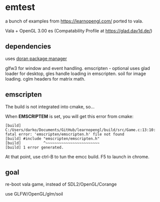 # emtest

a bunch of examples from https://learnopengl.com/ ported to vala.


Vala + OpenGL 3.00 es (Compatability Profile at https://glad.dav1d.de/)

## dependencies

uses [doran package manager](https://github.com/darkoverlordofdata/doran.git)

glfw3 for window and event handling.
emscripten - optional 
uses glad loader for desktop, gles handle loading in emscripten.
soil for image loading.
cglm headers for matrix math.

## emscripten

The build is not integrated into cmake, so...

When __EMSCRIPTEM__ is set, you will get this error from cmake:

    [build] C:/Users/darko/Documents/GitHub/learnopengl/build/src/Game.c:13:10: fatal error: 'emscripten/emscripten.h' file not found
    [build] #include "emscripten/emscripten.h"
    [build]          ^~~~~~~~~~~~~~~~~~~~~~~~~
    [build] 1 error generated.

At that point, use ctrl-B to tun the emcc build. F5 to launch in chrome.


## goal

re-boot vala game, instead of SDL2/OpenGL/Corange

use GLFW/OpenGL/glm/soil